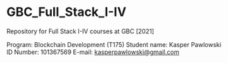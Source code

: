 # GBC_Full_Stack_I-IV
Repository for Full Stack I-IV courses at GBC [2021]


Program: Blockchain Development (T175) 
Student name: Kasper Pawlowski 
ID Number: 101367569 
E-mail: kasperpawlowski@gmail.com